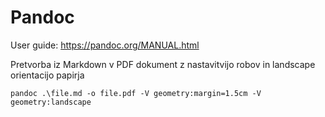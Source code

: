 # Pandoc

User guide: https://pandoc.org/MANUAL.html


Pretvorba iz Markdown v PDF dokument z nastavitvijo robov in landscape orientacijo papirja

    pandoc .\file.md -o file.pdf -V geometry:margin=1.5cm -V geometry:landscape